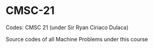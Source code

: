 # CMSC-21

Codes: CMSC 21 (under Sir Ryan Ciriaco Dulaca)

Source codes of all Machine Problems under this course
